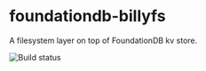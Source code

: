 # foundationdb-billyfs
A filesystem layer on top of FoundationDB kv store.

![Build status](https://github.com/iggyzap/foundationdb-billyfs/workflows/Go/badge.svg)